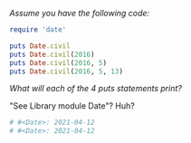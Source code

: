 *Assume you have the following code:*

```Ruby
require 'date'

puts Date.civil
puts Date.civil(2016)
puts Date.civil(2016, 5)
puts Date.civil(2016, 5, 13)
```

*What will each of the 4 puts statements print?*

"See Library module Date"? Huh?

```Ruby
# #<Date>: 2021-04-12
# #<Date>: 2021-04-12

```
